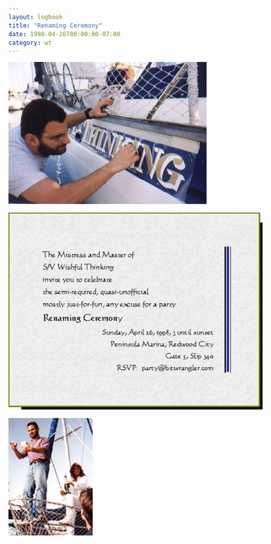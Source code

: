 ```yaml
---
layout: logbook
title: "Renaming Ceremony"
date: 1998-04-26T00:00:00-07:00
category: wt
---
```


![Applying the new name](/assets/img/photo/apply-new-name.jpg)




![The Mistress and Master of S/V Wishful Thinking invite you to celebrate the semi-required, quasi-unofficial mostly just-for-fun, any excuse for a party Renaming Ceremony](/assets/img/photo/renaming-invite.gif)




![The champagne toast](/assets/img/photo/renaming.jpg)
